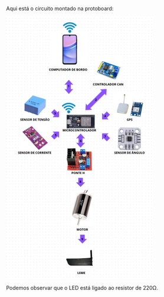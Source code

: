 Aqui está o circuito montado na protoboard:

![Diagrama de blocos](DiagramaDeBlocos.jpg)

Podemos observar que o LED está ligado ao resistor de 220Ω.
